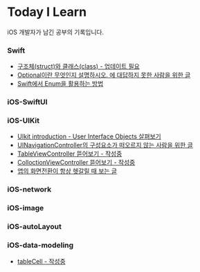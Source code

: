 # Today I Learn

iOS 개발자가 남긴 공부의 기록입니다.

### Swift
- [구조체(struct)와 클래스(class) - 업데이트 필요](https://github.com/M1zz/TIL/blob/master/post/Swift/%5Bswift%5D%20구조체(struct)와%20클래스(class).md)
- [Optional이란 무엇인지 설명하시오. 에 대답하지 못한 사람을 위한 글](https://github.com/M1zz/TIL/blob/master/post/Swift/Optional이란%20무엇인지%20설명하시오.%20에%20대답하지%20못한%20사람을%20위한%20글.md)
- [Swift에서 Enum을 활용하는 방법](https://github.com/M1zz/TIL/blob/master/post/Swift/Swift에서%20Enum을%20활용하는%20방법.md)

### iOS-SwiftUI

### iOS-UIKit
- [UIkit introduction - User Interface Objects 살펴보기](https://github.com/M1zz/TIL/blob/master/post/iOS/UIkit%20introduction%20-%20User%20Interface%20Objects%20살펴보기.md)
- [UINavigationController의 구성요소가 떠오르지 않는 사람을 위한 글](https://github.com/M1zz/TIL/blob/master/post/iOS/UINavigationController의%20구성요소가%20떠오르지%20않는%20사람을%20위한%20글.md)
- [TableViewController 뜯어보기 - 작성중]()
- [ColloctionViewController 뜯어보기 - 작성중]()
- [앱의 화면전환이 항상 헷갈릴 때 보는 글](https://github.com/M1zz/TIL/blob/master/post/iOS/%5BiOS%5D%20앱의%20화면전환이%20항상%20헷갈릴%20때%20보는%20글)
### iOS-network

### iOS-image

### iOS-autoLayout

### iOS-data-modeling
- [tableCell - 작성중](https://github.com/Instagram/IGListKit)
